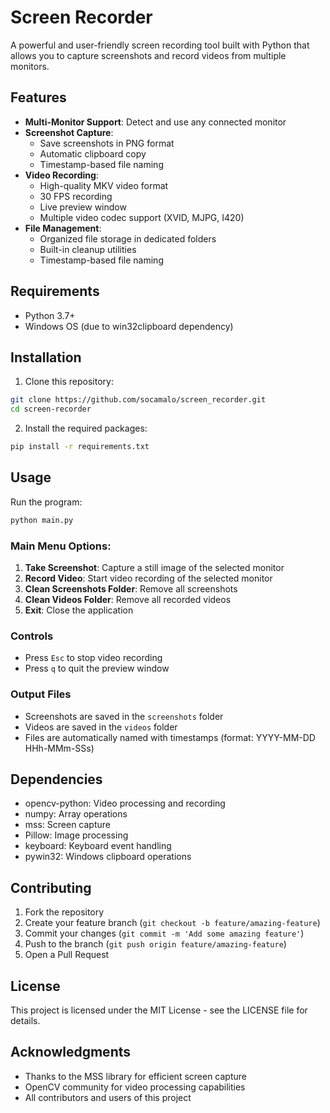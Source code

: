 # Screen Recorder

A powerful and user-friendly screen recording tool built with Python that allows you to capture screenshots and record videos from multiple monitors.

## Features

- **Multi-Monitor Support**: Detect and use any connected monitor
- **Screenshot Capture**:
  - Save screenshots in PNG format
  - Automatic clipboard copy
  - Timestamp-based file naming
- **Video Recording**:
  - High-quality MKV video format
  - 30 FPS recording
  - Live preview window
  - Multiple video codec support (XVID, MJPG, I420)
- **File Management**:
  - Organized file storage in dedicated folders
  - Built-in cleanup utilities
  - Timestamp-based file naming

## Requirements

- Python 3.7+
- Windows OS (due to win32clipboard dependency)

## Installation

1. Clone this repository:

```bash
git clone https://github.com/socamalo/screen_recorder.git
cd screen-recorder
```

2. Install the required packages:

```bash
pip install -r requirements.txt
```

## Usage

Run the program:

```bash
python main.py
```

### Main Menu Options:

1. **Take Screenshot**: Capture a still image of the selected monitor
2. **Record Video**: Start video recording of the selected monitor
3. **Clean Screenshots Folder**: Remove all screenshots
4. **Clean Videos Folder**: Remove all recorded videos
5. **Exit**: Close the application

### Controls

- Press `Esc` to stop video recording
- Press `q` to quit the preview window

### Output Files

- Screenshots are saved in the `screenshots` folder
- Videos are saved in the `videos` folder
- Files are automatically named with timestamps (format: YYYY-MM-DD HHh-MMm-SSs)

## Dependencies

- opencv-python: Video processing and recording
- numpy: Array operations
- mss: Screen capture
- Pillow: Image processing
- keyboard: Keyboard event handling
- pywin32: Windows clipboard operations

## Contributing

1. Fork the repository
2. Create your feature branch (`git checkout -b feature/amazing-feature`)
3. Commit your changes (`git commit -m 'Add some amazing feature'`)
4. Push to the branch (`git push origin feature/amazing-feature`)
5. Open a Pull Request

## License

This project is licensed under the MIT License - see the LICENSE file for details.

## Acknowledgments

- Thanks to the MSS library for efficient screen capture
- OpenCV community for video processing capabilities
- All contributors and users of this project
